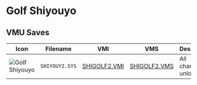 # Golf Shiyouyo

## VMU Saves

| Icon | Filename | VMI | VMS | Description |
|------|----------|-----|-----|-------------|
| ![Golf Shiyouyo](../icons/SHIYOUY2.SYS.GIF) | `SHIYOUY2.SYS` | [SHIGOLF2.VMI](SHIGOLF2.VMI) | [SHIGOLF2.VMS](SHIGOLF2.VMS) | All characters unlocked
